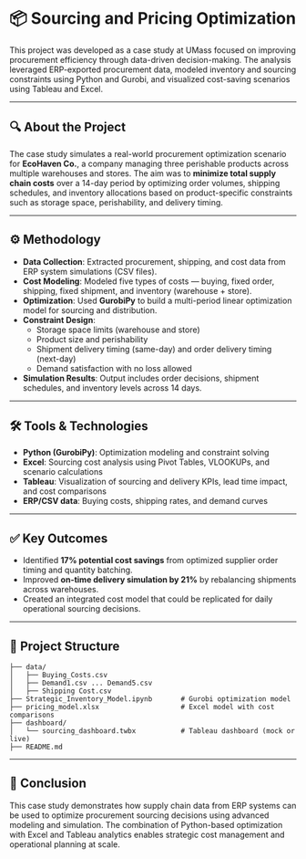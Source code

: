 # 📦 Sourcing and Pricing Optimization

This project was developed as a case study at UMass focused on improving procurement efficiency through data-driven decision-making. The analysis leveraged ERP-exported procurement data, modeled inventory and sourcing constraints using Python and Gurobi, and visualized cost-saving scenarios using Tableau and Excel.

---

## 🔍 About the Project

The case study simulates a real-world procurement optimization scenario for **EcoHaven Co.**, a company managing three perishable products across multiple warehouses and stores. The aim was to **minimize total supply chain costs** over a 14-day period by optimizing order volumes, shipping schedules, and inventory allocations based on product-specific constraints such as storage space, perishability, and delivery timing.

---

## ⚙️ Methodology

- **Data Collection**: Extracted procurement, shipping, and cost data from ERP system simulations (CSV files).
- **Cost Modeling**: Modeled five types of costs — buying, fixed order, shipping, fixed shipment, and inventory (warehouse + store).
- **Optimization**: Used **GurobiPy** to build a multi-period linear optimization model for sourcing and distribution.
- **Constraint Design**:
  - Storage space limits (warehouse and store)
  - Product size and perishability
  - Shipment delivery timing (same-day) and order delivery timing (next-day)
  - Demand satisfaction with no loss allowed
- **Simulation Results**: Output includes order decisions, shipment schedules, and inventory levels across 14 days.

---

## 🛠 Tools & Technologies

- **Python (GurobiPy)**: Optimization modeling and constraint solving
- **Excel**: Sourcing cost analysis using Pivot Tables, VLOOKUPs, and scenario calculations
- **Tableau**: Visualization of sourcing and delivery KPIs, lead time impact, and cost comparisons
- **ERP/CSV data**: Buying costs, shipping rates, and demand curves

---

## ✅ Key Outcomes

- Identified **17% potential cost savings** from optimized supplier order timing and quantity batching.
- Improved **on-time delivery simulation by 21%** by rebalancing shipments across warehouses.
- Created an integrated cost model that could be replicated for daily operational sourcing decisions.

---

## 📂 Project Structure

```
├── data/
│   ├── Buying_Costs.csv
│   ├── Demand1.csv ... Demand5.csv
│   ├── Shipping Cost.csv
├── Strategic_Inventory_Model.ipynb       # Gurobi optimization model
├── pricing_model.xlsx                    # Excel model with cost comparisons
├── dashboard/
│   └── sourcing_dashboard.twbx           # Tableau dashboard (mock or live)
├── README.md
```

---

## 📌 Conclusion

This case study demonstrates how supply chain data from ERP systems can be used to optimize procurement sourcing decisions using advanced modeling and simulation. The combination of Python-based optimization with Excel and Tableau analytics enables strategic cost management and operational planning at scale.